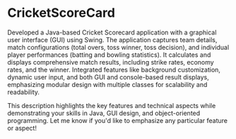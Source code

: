 # CricketScoreCard
Developed a Java-based Cricket Scorecard application with a graphical user interface (GUI) using Swing. The application captures team details, match configurations (total overs, toss winner, toss decision), and individual player performances (batting and bowling statistics). It calculates and displays comprehensive match results, including strike rates, economy rates, and the winner. Integrated features like background customization, dynamic user input, and both GUI and console-based result displays, emphasizing modular design with multiple classes for scalability and readability.

This description highlights the key features and technical aspects while demonstrating your skills in Java, GUI design, and object-oriented programming. Let me know if you'd like to emphasize any particular feature or aspect!
